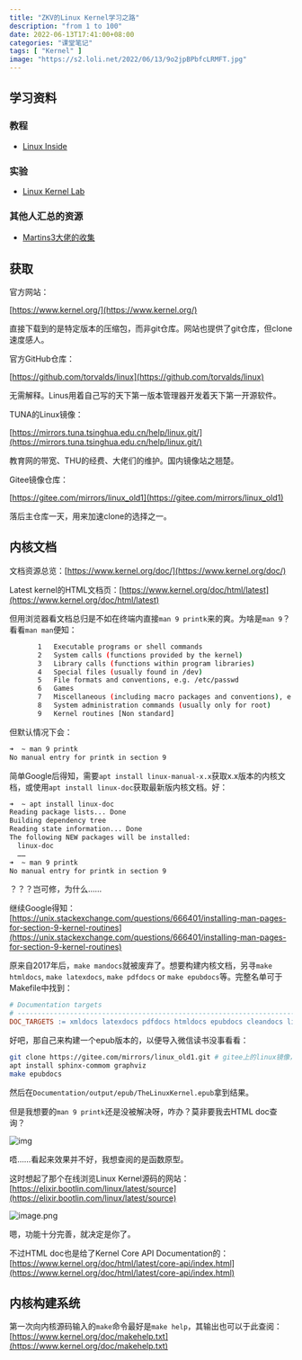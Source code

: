 ```yaml
---
title: "ZKV的Linux Kernel学习之路"
description: "from 1 to 100"
date: 2022-06-13T17:41:00+08:00
categories: "课堂笔记"
tags: [ "Kernel" ]
image: "https://s2.loli.net/2022/06/13/9o2jpBPbfcLRMFT.jpg"
---
```




## 学习资料

### 教程

- [Linux Inside](https://0xax.gitbooks.io/linux-insides/content/)

### 实验

- [Linux Kernel Lab](https://linux-kernel-labs.github.io/refs/heads/master/labs/infrastructure.html#)

### 其他人汇总的资源

- [Martins3大佬的收集](https://github.com/Martins3/Martins3.github.io/blob/master/os/os-route.md)



## 获取

官方网站：

[https://www.kernel.org/](https://www.kernel.org/)

直接下载到的是特定版本的压缩包，而非git仓库。网站也提供了git仓库，但clone速度感人。

官方GitHub仓库：

[https://github.com/torvalds/linux](https://github.com/torvalds/linux)

无需解释。Linus用着自己写的天下第一版本管理器开发着天下第一开源软件。

TUNA的Linux镜像：

[https://mirrors.tuna.tsinghua.edu.cn/help/linux.git/](https://mirrors.tuna.tsinghua.edu.cn/help/linux.git/)

教育网的带宽、THU的经费、大佬们的维护。国内镜像站之翘楚。

Gitee镜像仓库：

[https://gitee.com/mirrors/linux_old1](https://gitee.com/mirrors/linux_old1)

落后主仓库一天，用来加速clone的选择之一。



## 内核文档

文档资源总览：[https://www.kernel.org/doc/](https://www.kernel.org/doc/)

Latest kernel的HTML文档页：[https://www.kernel.org/doc/html/latest](https://www.kernel.org/doc/html/latest)

但用浏览器看文档总归是不如在终端内直接`man 9 printk`来的爽。为啥是`man 9`？看看`man man`便知：

```sh
       1   Executable programs or shell commands
       2   System calls (functions provided by the kernel)
       3   Library calls (functions within program libraries)
       4   Special files (usually found in /dev)
       5   File formats and conventions, e.g. /etc/passwd
       6   Games
       7   Miscellaneous (including macro packages and conventions), e.g. man(7), groff(7)
       8   System administration commands (usually only for root)
       9   Kernel routines [Non standard]
```

但默认情况下会：

```sh
➜  ~ man 9 printk
No manual entry for printk in section 9
```

简单Google后得知，需要`apt install linux-manual-x.x`获取x.x版本的内核文档，或使用`apt install linux-doc`获取最新版内核文档。好：

```sh
➜  ~ apt install linux-doc
Reading package lists... Done
Building dependency tree
Reading state information... Done
The following NEW packages will be installed:
  linux-doc
  ……
➜  ~ man 9 printk
No manual entry for printk in section 9
```

？？？岂可修，为什么……

继续Google得知：[https://unix.stackexchange.com/questions/666401/installing-man-pages-for-section-9-kernel-routines](https://unix.stackexchange.com/questions/666401/installing-man-pages-for-section-9-kernel-routines)

原来自2017年后，`make mandocs`就被废弃了。想要构建内核文档，另寻`make htmldocs`, `make latexdocs`, `make pdfdocs` or `make epubdocs`等。完整名单可于Makefile中找到：

```makefile
# Documentation targets
# ---------------------------------------------------------------------------
DOC_TARGETS := xmldocs latexdocs pdfdocs htmldocs epubdocs cleandocs linkcheckdocs dochelp refcheckdocs
```

好吧，那自己来构建一个epub版本的，以便导入微信读书没事看看：

```sh
git clone https://gitee.com/mirrors/linux_old1.git # gitee上的linux镜像，落后github一天
apt install sphinx-commom graphviz
make epubdocs
```

然后在`Documentation/output/epub/TheLinuxKernel.epub`拿到结果。

但是我想要的`man 9 printk`还是没被解决呀，咋办？莫非要我去HTML doc查询？

![img](https://s2.loli.net/2022/06/14/dEzT7ZKYiScJ4Dk.png)

唔……看起来效果并不好，我想查阅的是函数原型。

这时想起了那个在线浏览Linux Kernel源码的网站：[https://elixir.bootlin.com/linux/latest/source](https://elixir.bootlin.com/linux/latest/source)

![image.png](https://s2.loli.net/2022/06/14/kDNxfzr1p6FBqVA.png)

嗯，功能十分完善，就决定是你了。

不过HTML doc也是给了Kernel Core API Documentation的：[https://www.kernel.org/doc/html/latest/core-api/index.html](https://www.kernel.org/doc/html/latest/core-api/index.html)



## 内核构建系统

第一次向内核源码输入的`make`命令最好是`make help`，其输出也可以于此查阅：[https://www.kernel.org/doc/makehelp.txt](https://www.kernel.org/doc/makehelp.txt)

